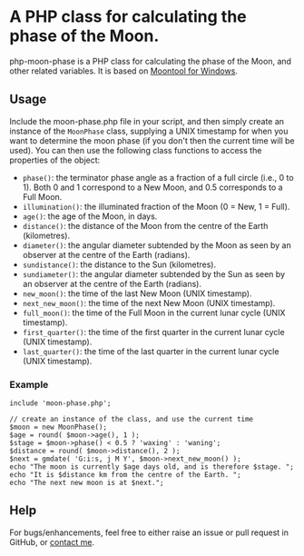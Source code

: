 # A PHP class for calculating the phase of the Moon.

php-moon-phase is a PHP class for calculating the phase of the Moon, and other related variables. It is based on [Moontool for Windows](http://www.fourmilab.ch/moontoolw/).

## Usage

Include the moon-phase.php file in your script, and then simply create an instance of the `MoonPhase` class, supplying a UNIX timestamp for when you want to determine the moon phase (if you don't then the current time will be used). You can then use the following class functions to access the properties of the object:

 - `phase()`: the terminator phase angle as a fraction of a full circle (i.e., 0 to 1). Both 0 and 1 correspond to a New Moon, and 0.5 corresponds to a Full Moon.
 - `illumination()`: the illuminated fraction of the Moon (0 = New, 1 = Full).
 - `age()`: the age of the Moon, in days.
 - `distance()`: the distance of the Moon from the centre of the Earth (kilometres).
 - `diameter()`: the angular diameter subtended by the Moon as seen by an observer at the centre of the Earth (radians).
 - `sundistance()`: the distance to the Sun (kilometres).
 - `sundiameter()`: the angular diameter subtended by the Sun as seen by an observer at the centre of the Earth (radians).
 - `new_moon()`: the time of the last New Moon (UNIX timestamp).
 - `next_new_moon()`: the time of the next New Moon (UNIX timestamp).
 - `full_moon()`: the time of the Full Moon in the current lunar cycle (UNIX timestamp).
 - `first_quarter()`: the time of the first quarter in the current lunar cycle (UNIX timestamp).
 - `last_quarter()`: the time of the last quarter in the current lunar cycle (UNIX timestamp).

### Example

	include 'moon-phase.php';

	// create an instance of the class, and use the current time
	$moon = new MoonPhase();
	$age = round( $moon->age(), 1 );
	$stage = $moon->phase() < 0.5 ? 'waxing' : 'waning';
	$distance = round( $moon->distance(), 2 );
	$next = gmdate( 'G:i:s, j M Y', $moon->next_new_moon() );
	echo "The moon is currently $age days old, and is therefore $stage. ";
	echo "It is $distance km from the centre of the Earth. ";
	echo "The next new moon is at $next.";

## Help

For bugs/enhancements, feel free to either raise an issue or pull request in GitHub, or [contact me](http://rayofsolaris.net/contact/).